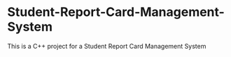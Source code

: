 # Student-Report-Card-Management-System
This is a C++ project for a Student Report Card Management System
